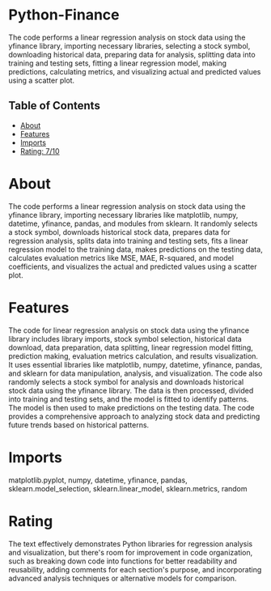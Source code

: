 # Python-Finance

The code performs a linear regression analysis on stock data using the yfinance library, importing necessary libraries, selecting a stock symbol, downloading historical data, preparing data for analysis, splitting data into training and testing sets, fitting a linear regression model, making predictions, calculating metrics, and visualizing actual and predicted values using a scatter plot.
## Table of Contents

- [About](#about)
- [Features](#features)
- [Imports](#Imports)
- [Rating: 7/10](#Rating)

# About

The code performs a linear regression analysis on stock data using the yfinance library, importing necessary libraries like matplotlib, numpy, datetime, yfinance, pandas, and modules from sklearn. It randomly selects a stock symbol, downloads historical stock data, prepares data for regression analysis, splits data into training and testing sets, fits a linear regression model to the training data, makes predictions on the testing data, calculates evaluation metrics like MSE, MAE, R-squared, and model coefficients, and visualizes the actual and predicted values using a scatter plot.

# Features

The code for linear regression analysis on stock data using the yfinance library includes library imports, stock symbol selection, historical data download, data preparation, data splitting, linear regression model fitting, prediction making, evaluation metrics calculation, and results visualization. It uses essential libraries like matplotlib, numpy, datetime, yfinance, pandas, and sklearn for data manipulation, analysis, and visualization. The code also randomly selects a stock symbol for analysis and downloads historical stock data using the yfinance library. The data is then processed, divided into training and testing sets, and the model is fitted to identify patterns. The model is then used to make predictions on the testing data. The code provides a comprehensive approach to analyzing stock data and predicting future trends based on historical patterns.

# Imports

matplotlib.pyplot, numpy, datetime, yfinance, pandas, sklearn.model_selection, sklearn.linear_model, sklearn.metrics, random

# Rating

The text effectively demonstrates Python libraries for regression analysis and visualization, but there's room for improvement in code organization, such as breaking down code into functions for better readability and reusability, adding comments for each section's purpose, and incorporating advanced analysis techniques or alternative models for comparison.
